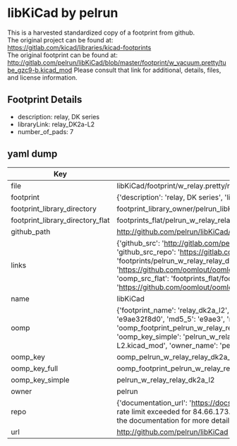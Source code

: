 # libKiCad by pelrun  
This is a harvested standardized copy of a footprint from github.  
The original project can be found at:  
https://gitlab.com/kicad/libraries/kicad-footprints  
The original footprint can be found at:
http://gitlab.com/pelrun/libKiCad/blob/master/footprint/w_vacuum.pretty/tube_gzc9-b.kicad_mod
Please consult that link for additional, details, files, and license information.  
## Footprint Details
* description: relay, DK series  
* libraryLink: relay_DK2a-L2  
* number_of_pads: 7  
## yaml dump  
| Key | Value |  
| --- | --- |  
| file | libKiCad/footprint/w_relay.pretty/relay_DK2a-L2.kicad_mod |  
| footprint | {'description': 'relay, DK series', 'libraryLink': 'relay_DK2a-L2', 'number_of_pads': 7} |  
| footprint_library_directory | footprint_library_owner/pelrun_libKiCad |  
| footprint_library_directory_flat | footprints_flat/pelrun_w_relay_relay_dk2a_l2/working |  
| github_path | http://github.com/pelrun/libKiCad/blob/master/footprint/w_relay.pretty/relay_DK2a-L2.kicad_mod |  
| links | {'github_src': 'http://gitlab.com/pelrun/libKiCad/blob/master/footprint/w_vacuum.pretty/tube_gzc9-b.kicad_mod', 'github_src_repo': 'https://gitlab.com/kicad/libraries/kicad-footprints', 'oomp_bot': 'footprints/pelrun_w_relay_relay_dk2a_l2/working', 'oomp_bot_github': 'https://github.com/oomlout/oomlout_oomp_footprint_bot/tree/main/footprints/pelrun_w_relay_relay_dk2a_l2/working', 'oomp_src_flat': 'footprints_flat/footprints_flat/pelrun_w_relay_relay_dk2a_l2/working', 'oomp_src_flat_github': 'https://github.com/oomlout/oomlout_oomp_footprint_src/tree/main/footprints_flat/pelrun_w_relay_relay_dk2a_l2/working'} |  
| name | libKiCad |  
| oomp | {'footprint_name': 'relay_dk2a_l2', 'library_name': 'w_relay', 'md5': 'e9ae32f8d0f4d77779787cfdbc225fbd', 'md5_10': 'e9ae32f8d0', 'md5_5': 'e9ae3', 'md5_6': 'e9ae32', 'oomp_key': 'oomp_pelrun_w_relay_relay_dk2a_l2', 'oomp_key_extra': 'oomp_footprint_pelrun_w_relay_relay_dk2a_l2', 'oomp_key_full': 'oomp_footprint_pelrun_w_relay_relay_dk2a_l2_e9ae32', 'oomp_key_simple': 'pelrun_w_relay_relay_dk2a_l2', 'original_filename': 'libKiCad/footprint/w_relay.pretty/relay_DK2a-L2.kicad_mod', 'owner_name': 'pelrun'} |  
| oomp_key | oomp_pelrun_w_relay_relay_dk2a_l2 |  
| oomp_key_full | oomp_footprint_pelrun_w_relay_relay_dk2a_l2 |  
| oomp_key_simple | pelrun_w_relay_relay_dk2a_l2 |  
| owner | pelrun |  
| repo | {'documentation_url': 'https://docs.github.com/rest/overview/resources-in-the-rest-api#rate-limiting', 'message': "API rate limit exceeded for 84.66.173.59. (But here's the good news: Authenticated requests get a higher rate limit. Check out the documentation for more details.)"} |  
| url | http://github.com/pelrun/libKiCad |  

